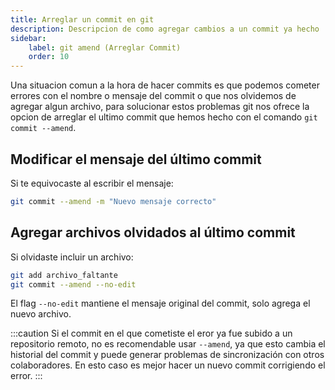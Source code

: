 ```yaml
---
title: Arreglar un commit en git
description: Descripcion de como agregar cambios a un commit ya hecho
sidebar:
    label: git amend (Arreglar Commit)
    order: 10
---
```


Una situacion comun a la hora de hacer commits es que podemos cometer errores con el nombre o mensaje del commit o que nos olvidemos de agregar algun archivo, para solucionar estos problemas git nos ofrece la opcion de arreglar el ultimo commit que hemos hecho con el comando `git commit --amend`.

## Modificar el mensaje del último commit

Si te equivocaste al escribir el mensaje:

```bash
git commit --amend -m "Nuevo mensaje correcto"
```


## Agregar archivos olvidados al último commit

Si olvidaste incluir un archivo:

```bash
git add archivo_faltante
git commit --amend --no-edit
```

El flag `--no-edit` mantiene el mensaje original del commit, solo agrega el nuevo archivo.

:::caution
Si el commit en el que cometiste el eror ya fue subido a un repositorio remoto, no es recomendable usar `--amend`, ya que esto cambia el historial del commit y puede generar problemas de sincronización con otros colaboradores. En esto caso es mejor hacer un nuevo commit corrigiendo el error.
:::